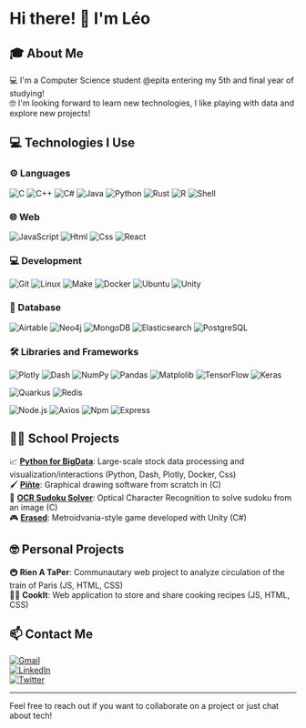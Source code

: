 # Hi there! 👋 I'm Léo

## 🎓 About Me
💻 I'm a Computer Science student @epita entering my 5th and final year of studying! \
🤓 I'm looking forward to learn new technologies, I like playing with data and explore new projects!

## 💻 Technologies I Use

### ⚙️ Languages

![C](https://img.shields.io/badge/-C-A8B9CC?style=flat&logo=c&logoColor=white)
![C++](https://img.shields.io/badge/-C++-00599C?style=flat&logo=c%2B%2B&logoColor=white)
![C#](https://img.shields.io/badge/-C%23-A86FDF?style=flat&logo=c%2B%2B&logoColor=white)
![Java](https://img.shields.io/badge/-Java-EA7E20?style=flat&logo=openjdk&logoColor=white)
![Python](https://img.shields.io/badge/-Python-3776AB?style=flat&logo=Python&logoColor=white)
![Rust](https://img.shields.io/badge/-Rust-000000?style=flat&logo=rust&logoColor=white)
![R](https://img.shields.io/badge/-R-276DC3?style=flat&logo=r&logoColor=white)
![Shell](https://img.shields.io/badge/-Shell-4EAA25?style=flat&logo=gnu-bash&logoColor=white)

### 🌐 Web
![JavaScript](https://img.shields.io/badge/-JavaScript-F7DF1E?style=flat&logo=javascript&logoColor=black)
![Html](https://img.shields.io/badge/-Html-E34F26?style=flat&logo=html5&logoColor=white)
![Css](https://img.shields.io/badge/-Css-1572B6?style=flat&logo=css3&logoColor=white)
![React](https://img.shields.io/badge/-React-1572B4?style=flat&logo=React&logoColor=white)

### 💻 Development
![Git](https://img.shields.io/badge/-Git-F05032?style=flat&logo=git&logoColor=white)
![Linux](https://img.shields.io/badge/-Linux-FCC624?style=flat&logo=linux&logoColor=black)
![Make](https://img.shields.io/badge/-Make-6D00CC?style=flat&logo=make&logoColor=white)
![Docker](https://img.shields.io/badge/-Docker-2496ED?style=flat&logo=docker&logoColor=white)
![Ubuntu](https://img.shields.io/badge/-Ubuntu-E95420?style=flat&logo=ubuntu&logoColor=white)
![Unity](https://img.shields.io/badge/-Unity-FFFFFF?style=flat&logo=unity&logoColor=black)

### 💾 Database
![Airtable](https://img.shields.io/badge/-Airtable-18BFFF?style=flat&logo=airtable&logoColor=white)
![Neo4j](https://img.shields.io/badge/-Neo4j-4581C3?style=flat&logo=neo4j&logoColor=white)
![MongoDB](https://img.shields.io/badge/-MongoDB-47A248?style=flat&logo=mongodb&logoColor=white)
![Elasticsearch](https://img.shields.io/badge/-Elasticsearch-005571?style=flat&logo=Elasticsearch&logoColor=white)
![PostgreSQL](https://img.shields.io/badge/-PostgreSQL-4169E1?style=flat&logo=postgresql&logoColor=white)

### 🛠 Libraries and Frameworks
![Plotly](https://img.shields.io/badge/-Plotly-3F4F75?style=flat&logo=plotly&logoColor=white)
![Dash](https://img.shields.io/badge/-Dash-3F4F75?style=flat&logo=plotly&logoColor=white)
![NumPy](https://img.shields.io/badge/-NumPy-013243?style=flat&logo=numpy&logoColor=white)
![Pandas](https://img.shields.io/badge/-Pandas-150458?style=flat&logo=pandas&logoColor=white)
![Matplolib](https://img.shields.io/badge/-Matplotlib-013243?style=flat&logo=pandas&logoColor=white)
![TensorFlow](https://img.shields.io/badge/-TensorFlow-FF6F00?style=flat&logo=tensorflow&logoColor=white)
![Keras](https://img.shields.io/badge/-Keras-D00000?style=flat&logo=keras&logoColor=white)

![Quarkus](https://img.shields.io/badge/-Quarkus-4695EB?style=flat&logo=quarkus&logoColor=white)
![Redis](https://img.shields.io/badge/-Redis-FF4438?style=flat&logo=redis&logoColor=white)

![Node.js](https://img.shields.io/badge/-Node.js-5FA04E?style=flat&logo=node.js&logoColor=black)
![Axios](https://img.shields.io/badge/-Axios-5A29E4?style=flat&logo=axios&logoColor=black)
![Npm](https://img.shields.io/badge/-npm-CB3837?style=flat&logo=npm&logoColor=white)
![Express](https://img.shields.io/badge/-Express-000000?style=flat&logo=express&logoColor=white)


## 👨‍🎓 School Projects

📈 [**Python for BigData**](https://github.com/Heldeee/projet-pybd): Large-scale stock data processing and visualization/interactions (Python, Dash, Plotly, Docker, Css) \
🖌️ [**Piñte**](https://github.com/Heldeee/Pinte): Graphical drawing software from scratch in (C) \
📱 [**OCR Sudoku Solver**](https://github.com/DraGonKill25/OCR): Optical Character Recognition to solve sudoku from an image (C) \
🎮 [**Erased**](https://github.com/Heldeee/Erased): Metroidvania-style game developed with Unity (C#)


## 🤓 Personal Projects

🚇 **Rien A TaPer**: Communautary web project to analyze circulation of the train of Paris (JS, HTML, CSS)\
👨‍🍳 **CookIt**: Web application to store and share cooking recipes (JS, HTML, CSS)

## 📫 Contact Me

[![Gmail](https://img.shields.io/badge/-leodevin24%40gmail%2Ecom-D14836?style=flat&logo=gmail&logoColor=white)](mailto:leodevin24@gmail.com) \
[![LinkedIn](https://img.shields.io/badge/-Léo%20Devin-0077B5?style=flat&logo=linkedin&logoColor=white)](https://www.linkedin.com/in/leo-devin) \
[![Twitter](https://img.shields.io/badge/-@heldeeee-000000?style=flat&logo=x&logoColor=white)](https://twitter.com/heldeeee)

***

Feel free to reach out if you want to collaborate on a project or just chat about tech!
